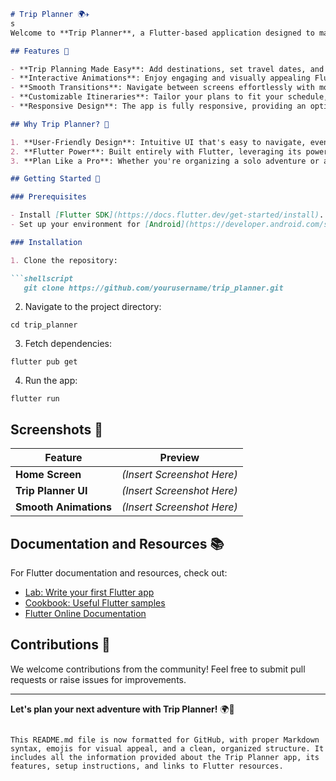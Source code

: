 
```markdown
# Trip Planner 🌍✈️
s
Welcome to **Trip Planner**, a Flutter-based application designed to make your travel planning experience seamless and enjoyable. This app not only simplifies the process of planning trips but also provides a delightful user interface with **awesome Flutter animations** and **smooth transitions**.

## Features 🚀

- **Trip Planning Made Easy**: Add destinations, set travel dates, and organize your itinerary all in one place.
- **Interactive Animations**: Enjoy engaging and visually appealing Flutter animations that enhance user experience.
- **Smooth Transitions**: Navigate between screens effortlessly with modern, fluid transitions.
- **Customizable Itineraries**: Tailor your plans to fit your schedule, preferences, and travel needs.
- **Responsive Design**: The app is fully responsive, providing an optimal experience on both mobile and tablet devices.

## Why Trip Planner? 🤔

1. **User-Friendly Design**: Intuitive UI that's easy to navigate, even for first-time users.
2. **Flutter Power**: Built entirely with Flutter, leveraging its powerful capabilities for animations and performance.
3. **Plan Like a Pro**: Whether you're organizing a solo adventure or a group trip, this app is your go-to solution.

## Getting Started 🏁

### Prerequisites

- Install [Flutter SDK](https://docs.flutter.dev/get-started/install).
- Set up your environment for [Android](https://developer.android.com/studio) or [iOS](https://developer.apple.com/xcode/).

### Installation

1. Clone the repository:

```shellscript
   git clone https://github.com/yourusername/trip_planner.git
```

2. Navigate to the project directory:

```shellscript
cd trip_planner
```


3. Fetch dependencies:

```shellscript
flutter pub get
```


4. Run the app:

```shellscript
flutter run
```




## Screenshots 📸

| Feature | Preview
|-----|-----
| **Home Screen** | *(Insert Screenshot Here)*
| **Trip Planner UI** | *(Insert Screenshot Here)*
| **Smooth Animations** | *(Insert Screenshot Here)*


## Documentation and Resources 📚

For Flutter documentation and resources, check out:

- [Lab: Write your first Flutter app](https://docs.flutter.dev/get-started/codelab)
- [Cookbook: Useful Flutter samples](https://docs.flutter.dev/cookbook)
- [Flutter Online Documentation](https://docs.flutter.dev/)


## Contributions 🤝

We welcome contributions from the community! Feel free to submit pull requests or raise issues for improvements.

---

**Let's plan your next adventure with Trip Planner!** 🌍🚀

```plaintext

This README.md file is now formatted for GitHub, with proper Markdown syntax, emojis for visual appeal, and a clean, organized structure. It includes all the information provided about the Trip Planner app, its features, setup instructions, and links to Flutter resources.
```